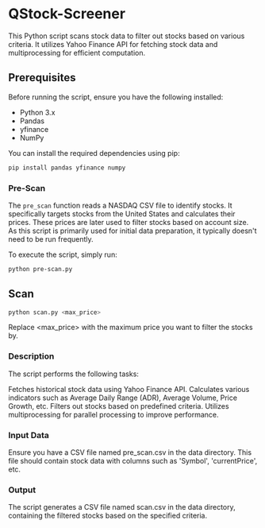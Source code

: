 # QStock-Screener
This Python script scans stock data to filter out stocks based on various criteria. It utilizes Yahoo Finance API for fetching stock data and multiprocessing for efficient computation.

## Prerequisites

Before running the script, ensure you have the following installed:

- Python 3.x
- Pandas
- yfinance
- NumPy

You can install the required dependencies using pip:

```bash
pip install pandas yfinance numpy
```
### Pre-Scan

The `pre_scan` function reads a NASDAQ CSV file to identify stocks. It specifically targets stocks from the United States and calculates their prices. These prices are later used to filter stocks based on account size. As this script is primarily used for initial data preparation, it typically doesn't need to be run frequently.

To execute the script, simply run:

```bash
python pre-scan.py
```
## Scan
```bash
python scan.py <max_price>
```
Replace <max_price> with the maximum price you want to filter the stocks by.


### Description
The script performs the following tasks:

Fetches historical stock data using Yahoo Finance API.
Calculates various indicators such as Average Daily Range (ADR), Average Volume, Price Growth, etc.
Filters out stocks based on predefined criteria.
Utilizes multiprocessing for parallel processing to improve performance.
### Input Data
Ensure you have a CSV file named pre_scan.csv in the data directory. This file should contain stock data with columns such as 'Symbol', 'currentPrice', etc.
### Output
The script generates a CSV file named scan.csv in the data directory, containing the filtered stocks based on the specified criteria.

